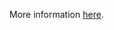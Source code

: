 More information [here](https://docs.prismacloud.io/en/enterprise-edition/policy-reference/azure-policies/azure-networking-policies/azr-networking-198).
